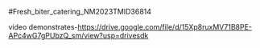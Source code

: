 #Fresh_biter_catering_NM2023TMID36814

video demonstrates-https://drive.google.com/file/d/15Xp8ruxMV71B8PE-APc4wG7gPUbzQ_sm/view?usp=drivesdk
